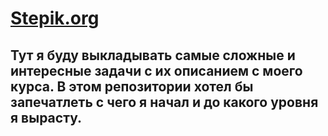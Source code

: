 # [Stepik.org]()

## Тут я буду выкладывать самые сложные и интересные задачи с их описанием с моего курса. В этом репозитории хотел бы запечатлеть с чего я начал и до какого уровня я вырасту.
